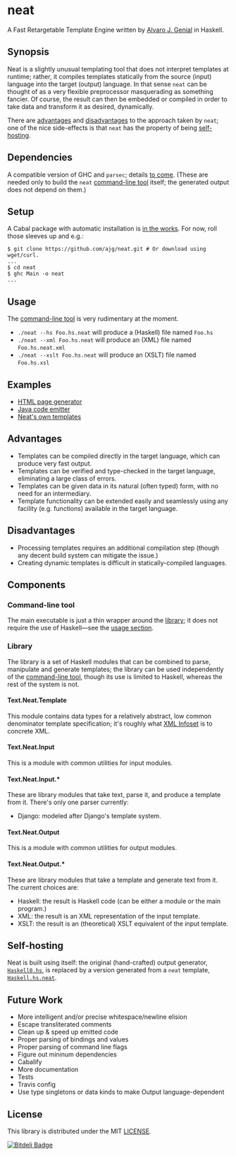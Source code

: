 neat
====

A Fast Retargetable Template Engine written by [Alvaro J. Genial](http://alva.ro) in Haskell.

Synopsis
--------

Neat is a slightly unusual templating tool that does not interpret templates at runtime; rather, it compiles templates statically from the source (input) language into the target (output) language. In that sense `neat` can be thought of as a very flexible preprocessor masquerading as something fancier. Of course, the result can then be embedded or compiled in order to take data and transform it as desired, dynamically.

There are [advantages](#advantages) and [disadvantages](#disadvantages) to the approach taken by `neat`; one of the nice side-effects is that `neat` has the property of being [self-hosting](#self-hosting).

Dependencies
------------

A compatible version of GHC and `parsec`; details [to come](#future-work). (These are needed only to build the `neat` [command-line tool](#command-line-tool) itself; the generated output does not depend on them.)

Setup
-----

A Cabal package with automatic installation is [in the works](#future-work). For now, roll those sleeves up and e.g.:

```shell
$ git clone https://github.com/ajg/neat.git # Or download using wget/curl.
...
$ cd neat
$ ghc Main -o neat
...
```

Usage
-----

The [command-line tool](#command-line-tool) is very rudimentary at the moment.

 - `./neat --hs Foo.hs.neat` will produce a (Haskell) file named `Foo.hs`
 - `./neat --xml Foo.hs.neat` will produce an (XML) file named `Foo.hs.neat.xml`
 - `./neat --xslt Foo.hs.neat` will produce an (XSLT) file named `Foo.hs.xsl`

Examples
--------

 - [HTML page generator](./Example/HTML/Page.hs.neat)
 - [Java code emitter](./Example/Java/Emitter.hs.neat)
 - [Neat's own templates](#self-hosting)

Advantages
----------

 - Templates can be compiled directly in the target language, which can produce very fast output.
 - Templates can be verified and type-checked in the target language, eliminating a large class of errors.
 - Templates can be given data in its natural (often typed) form, with no need for an intermediary.
 - Template functionality can be extended easily and seamlessly using any facility (e.g. functions) available in the target language.

Disadvantages
-------------

 - Processing templates requires an additional compilation step (though any decent build system can mitigate the issue.)
 - Creating dynamic templates is difficult in statically-compiled languages.

Components
----------

### Command-line tool

The main executable is just a thin wrapper around the [library](#library); it does not require the use of Haskell—see the [usage section](#usage).

### Library

The library is a set of Haskell modules that can be combined to parse, manipulate and generate templates; the library can be used independently of the [command-line tool](#command-line-tool), though its use is limited to Haskell, whereas the rest of the system is not.

#### Text.Neat.Template

This module contains data types for a relatively abstract, low common denominator template specification; it's roughly what [XML Infoset](http://www.w3.org/TR/xml-infoset/) is to concrete XML.

#### Text.Neat.Input

This is a module with common utilities for input modules.

#### Text.Neat.Input.*

These are library modules that take text, parse it, and produce a template from it. There's only one parser currently:

 - Django: modeled after Django's template system.

#### Text.Neat.Output

This is a module with common utilities for output modules.

#### Text.Neat.Output.*

These are library modules that take a template and generate text from it. The current choices are:

 - Haskell: the result is Haskell code (can be either a module or the main program.)
 - XML: the result is an XML representation of the input template.
 - XSLT: the result is an (theoretical) XSLT equivalent of the input template.

Self-hosting
------------

Neat is built using itself: the original (hand-crafted) output generator, [`Haskell0.hs`](./Text/Neat/Output/Haskell0.hs), is replaced by a version generated from a `neat` template, [`Haskell.hs.neat`](./Text/Neat/Output/Haskell.hs.neat).

Future Work
-----------

 - More intelligent and/or precise whitespace/newline elision
 - Escape transliterated comments
 - Clean up & speed up emitted code
 - Proper parsing of bindings and values
 - Proper parsing of command line flags
 - Figure out mininum dependencies
 - Cabalify
 - More documentation
 - Tests
 - Travis config
 - Use type singletons or data kinds to make Output language-dependent

License
-------

This library is distributed under the MIT [LICENSE](./LICENSE).


[![Bitdeli Badge](https://d2weczhvl823v0.cloudfront.net/ajg/neat/trend.png)](https://bitdeli.com/free "Bitdeli Badge")
